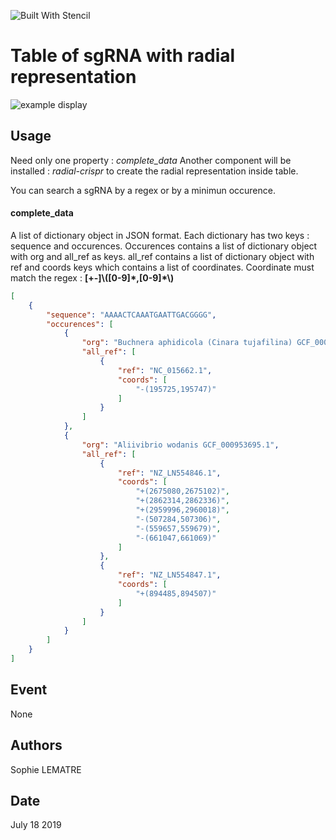 ![Built With Stencil](https://img.shields.io/badge/-Built%20With%20Stencil-16161d.svg?logo=data%3Aimage%2Fsvg%2Bxml%3Bbase64%2CPD94bWwgdmVyc2lvbj0iMS4wIiBlbmNvZGluZz0idXRmLTgiPz4KPCEtLSBHZW5lcmF0b3I6IEFkb2JlIElsbHVzdHJhdG9yIDE5LjIuMSwgU1ZHIEV4cG9ydCBQbHVnLUluIC4gU1ZHIFZlcnNpb246IDYuMDAgQnVpbGQgMCkgIC0tPgo8c3ZnIHZlcnNpb249IjEuMSIgaWQ9IkxheWVyXzEiIHhtbG5zPSJodHRwOi8vd3d3LnczLm9yZy8yMDAwL3N2ZyIgeG1sbnM6eGxpbms9Imh0dHA6Ly93d3cudzMub3JnLzE5OTkveGxpbmsiIHg9IjBweCIgeT0iMHB4IgoJIHZpZXdCb3g9IjAgMCA1MTIgNTEyIiBzdHlsZT0iZW5hYmxlLWJhY2tncm91bmQ6bmV3IDAgMCA1MTIgNTEyOyIgeG1sOnNwYWNlPSJwcmVzZXJ2ZSI%2BCjxzdHlsZSB0eXBlPSJ0ZXh0L2NzcyI%2BCgkuc3Qwe2ZpbGw6I0ZGRkZGRjt9Cjwvc3R5bGU%2BCjxwYXRoIGNsYXNzPSJzdDAiIGQ9Ik00MjQuNywzNzMuOWMwLDM3LjYtNTUuMSw2OC42LTkyLjcsNjguNkgxODAuNGMtMzcuOSwwLTkyLjctMzAuNy05Mi43LTY4LjZ2LTMuNmgzMzYuOVYzNzMuOXoiLz4KPHBhdGggY2xhc3M9InN0MCIgZD0iTTQyNC43LDI5Mi4xSDE4MC40Yy0zNy42LDAtOTIuNy0zMS05Mi43LTY4LjZ2LTMuNkgzMzJjMzcuNiwwLDkyLjcsMzEsOTIuNyw2OC42VjI5Mi4xeiIvPgo8cGF0aCBjbGFzcz0ic3QwIiBkPSJNNDI0LjcsMTQxLjdIODcuN3YtMy42YzAtMzcuNiw1NC44LTY4LjYsOTIuNy02OC42SDMzMmMzNy45LDAsOTIuNywzMC43LDkyLjcsNjguNlYxNDEuN3oiLz4KPC9zdmc%2BCg%3D%3D&colorA=16161d&style=flat-square)

# Table of sgRNA with radial representation

![example display](https://github.com/sophielem/crispr_table/blob/radial_display/docs/example.png)

## Usage
Need only one property : *complete_data*      Another component will be installed : *radial-crispr* to create the radial representation inside table.

You can search a sgRNA by a regex or by a minimun occurence.

#### complete_data
A list of dictionary object in JSON format. Each dictionary has two keys : sequence and occurences. Occurences contains a list of dictionary object with org and all_ref as keys. all_ref contains a list of dictionary object with ref and coords keys which contains a list of coordinates. Coordinate must match the regex : __[+-]\\([0-9]\*,[0-9]*\\)__
```JSON
[
    {
        "sequence": "AAAACTCAAATGAATTGACGGGG",
        "occurences": [
            {
                "org": "Buchnera aphidicola (Cinara tujafilina) GCF_000217635.1",
                "all_ref": [
                    {
                        "ref": "NC_015662.1",
                        "coords": [
                            "-(195725,195747)"
                        ]
                    }
                ]
            },
            {
                "org": "Aliivibrio wodanis GCF_000953695.1",
                "all_ref": [
                    {
                        "ref": "NZ_LN554846.1",
                        "coords": [
                            "+(2675080,2675102)",
                            "+(2862314,2862336)",
                            "+(2959996,2960018)",
                            "-(507284,507306)",
                            "-(559657,559679)",
                            "-(661047,661069)"
                        ]
                    },
                    {
                        "ref": "NZ_LN554847.1",
                        "coords": [
                            "+(894485,894507)"
                        ]
                    }
                ]
            }
        ]
    }
]
```

## Event
None

## Authors
Sophie LEMATRE

## Date
July 18 2019
